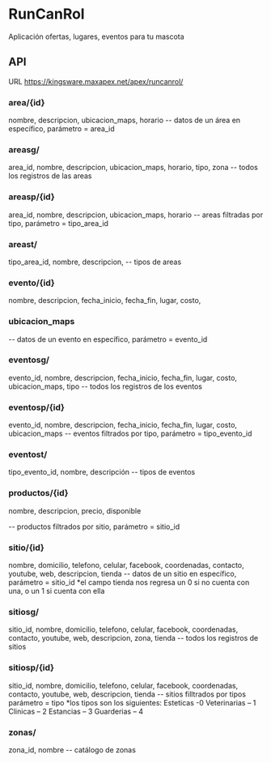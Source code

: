 # RunCanRol
Aplicación ofertas, lugares, eventos para tu mascota

## API
URL https://kingsware.maxapex.net/apex/runcanrol/

### area/{id}
nombre,
descripcion,
ubicacion_maps,
horario
-- datos de un área en específico, parámetro = area_id

### areasg/
area_id,
nombre,
descripcion,
ubicacion_maps,
horario,
tipo,
zona
-- todos los registros de las areas

### areasp/{id}
area_id,
nombre,
descripcion,
ubicacion_maps,
horario
-- areas filtradas por tipo, parámetro = tipo_area_id

### areast/
tipo_area_id,
nombre,
descripcion,
-- tipos de areas

### evento/{id}
nombre,
descripcion,
fecha_inicio,
fecha_fin,
lugar,
costo,

### ubicacion_maps
-- datos de un evento en específico, parámetro = evento_id

### eventosg/
evento_id,
nombre,
descripcion,
fecha_inicio,
fecha_fin,
lugar,
costo,
ubicacion_maps,
tipo
-- todos los registros de los eventos

### eventosp/{id}
evento_id,
nombre,
descripcion,
fecha_inicio,
fecha_fin,
lugar,
costo,
ubicacion_maps
-- eventos filtrados por tipo, parámetro = tipo_evento_id

### eventost/
tipo_evento_id,
nombre,
descripción
-- tipos de eventos

### productos/{id}
nombre,
descripcion,
precio,
disponible

-- productos filtrados por sitio, parámetro = sitio_id

### sitio/{id}
nombre,
domicilio,
telefono,
celular,
facebook,
coordenadas,
contacto,
youtube,
web,
descripcion,
tienda
-- datos de un sitio en específico, parámetro = sitio_id
*el campo tienda nos regresa un 0 si no cuenta con una, o un 1 si
cuenta con ella

### sitiosg/
sitio_id,
nombre,
domicilio,
telefono,
celular,
facebook,
coordenadas,
contacto,
youtube,
web,
descripcion,
zona,
tienda
-- todos los registros de sitios

### sitiosp/{id}
sitio_id,
nombre,
domicilio,
telefono,
celular,
facebook,
coordenadas,
contacto,
youtube,
web,
descripcion,
tienda
-- sitios filltrados por tipos parámetro = tipo
*los tipos son los siguientes:
Esteticas -0
Veterinarias – 1
Clinicas – 2
Estancias – 3
Guarderias – 4

### zonas/
zona_id,
nombre
-- catálogo de zonas